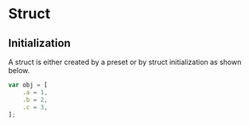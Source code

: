 # Struct

## Initialization

A struct is either created by a preset or by struct initialization as shown below.

```js
var obj = [
    .a = 1,
    .b = 2,
    .c = 3,
];
```